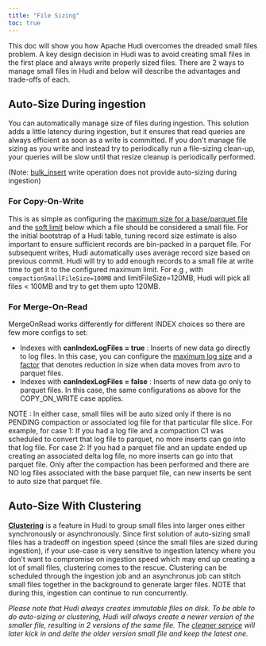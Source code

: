 ```yaml
---
title: "File Sizing"
toc: true
---
```


This doc will show you how Apache Hudi overcomes the dreaded small files problem. A key design decision in Hudi was to 
avoid creating small files in the first place and always write properly sized files. 
There are 2 ways to manage small files in Hudi and below will describe the advantages and trade-offs of each.

## Auto-Size During ingestion

You can automatically manage size of files during ingestion. This solution adds a little latency during ingestion, but
it ensures that read queries are always efficient as soon as a write is committed. If you don't 
manage file sizing as you write and instead try to periodically run a file-sizing clean-up, your queries will be slow until that resize cleanup is periodically performed.
 
(Note: [bulk_insert](/docs/next/write_operations) write operation does not provide auto-sizing during ingestion)

### For Copy-On-Write 
This is as simple as configuring the [maximum size for a base/parquet file](/docs/configurations#hoodieparquetmaxfilesize) 
and the [soft limit](/docs/configurations#hoodieparquetsmallfilelimit) below which a file should 
be considered a small file. For the initial bootstrap of a Hudi table, tuning record size estimate is also important to 
ensure sufficient records are bin-packed in a parquet file. For subsequent writes, Hudi automatically uses average 
record size based on previous commit. Hudi will try to add enough records to a small file at write time to get it to the 
configured maximum limit. For e.g , with `compactionSmallFileSize=100MB` and limitFileSize=120MB, Hudi will pick all 
files < 100MB and try to get them upto 120MB.

### For Merge-On-Read 
MergeOnRead works differently for different INDEX choices so there are few more configs to set:  

- Indexes with **canIndexLogFiles = true** : Inserts of new data go directly to log files. In this case, you can 
configure the [maximum log size](/docs/configurations#hoodielogfilemaxsize) and a 
[factor](/docs/configurations#hoodielogfiletoparquetcompressionratio) that denotes reduction in 
size when data moves from avro to parquet files.
- Indexes with **canIndexLogFiles = false** : Inserts of new data go only to parquet files. In this case, the 
same configurations as above for the COPY_ON_WRITE case applies.

NOTE : In either case, small files will be auto sized only if there is no PENDING compaction or associated log file for 
that particular file slice. For example, for case 1: If you had a log file and a compaction C1 was scheduled to convert 
that log file to parquet, no more inserts can go into that log file. For case 2: If you had a parquet file and an update 
ended up creating an associated delta log file, no more inserts can go into that parquet file. Only after the compaction 
has been performed and there are NO log files associated with the base parquet file, can new inserts be sent to auto size that parquet file.

## Auto-Size With Clustering
**[Clustering](/docs/next/clustering)** is a feature in Hudi to group 
small files into larger ones either synchronously or asynchronously. Since first solution of auto-sizing small files has 
a tradeoff on ingestion speed (since the small files are sized during ingestion), if your use-case is very sensitive to 
ingestion latency where you don't want to compromise on ingestion speed which may end up creating a lot of small files, 
clustering comes to the rescue. Clustering can be scheduled through the ingestion job and an asynchronus job can stitch 
small files together in the background to generate larger files. NOTE that during this, ingestion can continue to run concurrently.

*Please note that Hudi always creates immutable files on disk. To be able to do auto-sizing or clustering, Hudi will 
always create a newer version of the smaller file, resulting in 2 versions of the same file. 
The [cleaner service](/docs/next/hoodie_cleaner) will later kick in and delte the older version small file and keep the latest one.*